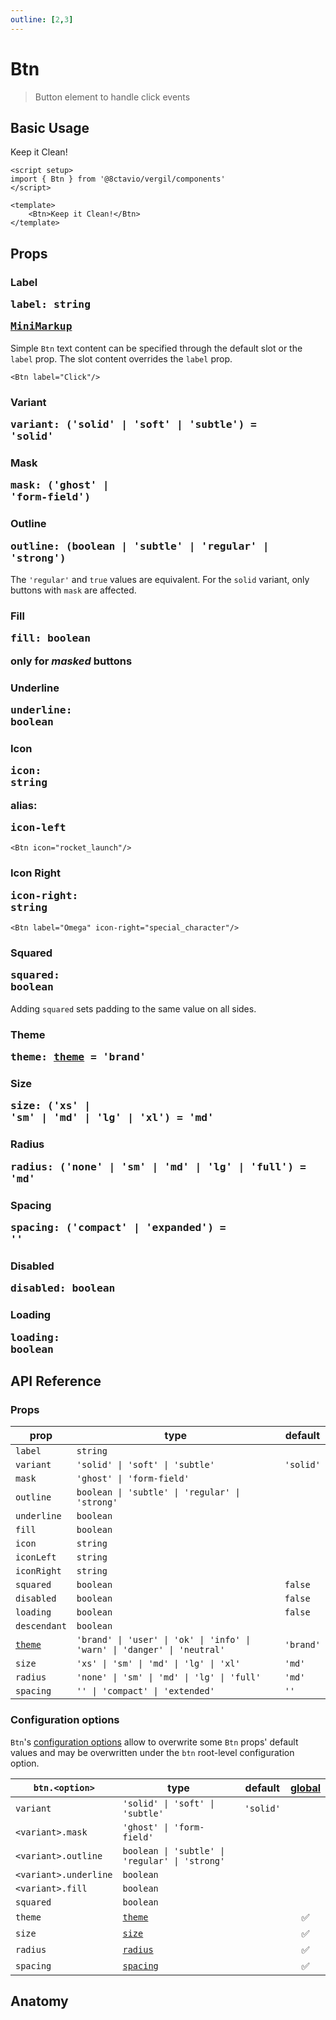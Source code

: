 ```yaml
---
outline: [2,3]
---
```


# Btn

> Button element to handle click events

<script setup>
import { Btn } from '@8ctavio/vergil/components'
</script>

## Basic Usage

<Demo>
    <Btn>Keep it Clean!</Btn>
</Demo>

```vue
<script setup>
import { Btn } from '@8ctavio/vergil/components'
</script>

<template>
    <Btn>Keep it Clean!</Btn>
</template>
```

## Props

### Label <Badge type="tip"><pre>label: string</pre></Badge> <Badge><pre>[MiniMarkup](/mini-markup)</pre></Badge>

Simple `Btn` text content can be specified through the default slot or the `label` prop. The slot content overrides the `label` prop.

```vue
<Btn label="Click"/>
```

### Variant <Badge><pre>variant: ('solid' | 'soft' | 'subtle') = 'solid'</pre></Badge>

<Demo>
    <Btn variant="solid" label="Solid"/>
    <Btn variant="soft" label="Soft"/>
    <Btn variant="subtle" label="Subtle"/>
</Demo>

### Mask <Badge><pre>mask: ('ghost' | 'form-field')</pre></Badge>

<Demo>
    <div class="col center">
        <div class="row center">
            <Btn mask="ghost" label="Ghost" variant="solid"/>
            <Btn mask="ghost" label="Ghost" variant="soft"/>
            <Btn mask="ghost" label="Ghost" variant="subtle"/>    
        </div>
        <div class="row center">
            <Btn mask="form-field" label="Form Field" variant="solid"/>
            <Btn mask="form-field" label="Form Field" variant="soft"/>
            <Btn mask="form-field" label="Form Field" variant="subtle"/>  
        </div>
    </div>
</Demo>

### Outline <Badge><pre>outline: (boolean | 'subtle' | 'regular' | 'strong')</pre></Badge>

The `'regular'` and `true` values are equivalent. For the `solid` variant, only buttons with `mask` are affected.

<Demo>
    <div class="col center">
        <div class="row center">
            <Btn variant="solid" outline="subtle" label="Subtle" mask="ghost"/>
            <Btn variant="solid" outline="regular" label="Regular" mask="ghost"/>
            <Btn variant="solid" outline="strong" label="Strong" mask="ghost"/>
        </div>
        <div class="row center">
            <Btn variant="solid" outline="subtle" label="Subtle" mask="form-field"/>
            <Btn variant="solid" outline="regular" label="Regular" mask="form-field"/>
            <Btn variant="solid" outline="strong" label="Strong" mask="form-field"/>
        </div>
        <div class="row center">
            <Btn variant="soft" outline="subtle" label="Subtle"/>
            <Btn variant="soft" outline="regular" label="Regular"/>    
            <Btn variant="soft" outline="strong" label="Strong"/>    
        </div>
        <div class="row center">
            <Btn variant="subtle" outline="subtle" label="Subtle"/>
            <Btn variant="subtle" outline="regular" label="Regular"/>    
            <Btn variant="subtle" outline="strong" label="Strong"/>    
        </div>
    </div>
</Demo>

### Fill <Badge><pre>fill: boolean</pre></Badge> <Badge type="warning">only for *masked* buttons</Badge>

<Demo>
    <div class="col center">
        <div class="row center">
            <Btn fill mask="ghost" variant="solid" label="Hover me!"/>
            <Btn fill mask="ghost" variant="soft" label="Hover me!"/>
            <Btn fill mask="ghost" variant="subtle" label="Hover me!"/>
        </div>
        <div class="row center">
            <Btn fill mask="form-field" variant="solid" label="Hover me!"/>
            <Btn fill mask="form-field" variant="soft" label="Hover me!"/>
            <Btn fill mask="form-field" variant="subtle" label="Hover me!"/>
        </div>
    </div>
</Demo>

### Underline <Badge><pre>underline: boolean</pre></Badge>

<Demo>
    <div class="col center">
        <div class="row center">
            <Btn underline fill mask="ghost" variant="solid" label="Underline"/>
            <Btn underline fill mask="ghost" variant="soft" label="Underline"/>
            <Btn underline fill mask="ghost" variant="subtle" label="Underline"/>
        </div>
        <div class="row center">
            <Btn underline fill mask="form-field" variant="solid" label="Underline"/>
            <Btn underline fill mask="form-field" variant="soft" label="Underline"/>
            <Btn underline fill mask="form-field" variant="subtle" label="Underline"/>
        </div>
    </div>
</Demo>

### Icon <Badge><pre>icon: string</pre></Badge> <Badge type="info">alias: <pre>icon-left</pre></Badge>

```vue
<Btn icon="rocket_launch"/>
```

<Demo>
    <Btn icon="rocket_launch" theme="brand" variant="solid"/>
    <Btn icon="rocket_launch" theme="brand" variant="soft"/>
    <Btn icon="rocket_launch" theme="brand" variant="subtle" outline="subtle"/>
    <Btn icon="rocket_launch" theme="brand" variant="soft" mask="ghost"/>
</Demo>

### Icon Right <Badge><pre>icon-right: string</pre></Badge>

```vue
<Btn label="Omega" icon-right="special_character"/>
```

<Demo>
    <Btn label="Omega" icon-right="special_character" variant="solid"/>
    <Btn label="Omega" icon-right="special_character" variant="soft"/>
    <Btn label="Omega" icon-right="special_character" variant="subtle"/>
</Demo>

### Squared <Badge type="tip"><pre>squared: boolean</pre></Badge>

Adding `squared` sets padding to the same value on all sides.

<Demo>
    <Btn squared label="Squared"/>
</Demo>

### Theme <Badge type="tip"><pre>theme: [theme](/theme#the-theme-prop) = 'brand'</pre></Badge>

<Demo>
    <div class="col">
        <div class="row center">
            <Btn variant="solid" theme="brand" label="Brand"/>
            <Btn variant="solid" theme="user" label="User"/>
            <Btn variant="solid" theme="ok" label="Ok"/>
            <Btn variant="solid" theme="info" label="Info"/>
            <Btn variant="solid" theme="warn" label="Warn"/>
            <Btn variant="solid" theme="danger" label="Danger"/>
            <Btn variant="solid" theme="neutral" label="Neutral"/>
        </div>
        <div class="row center">
            <Btn variant="soft" theme="brand" label="Brand"/>
            <Btn variant="soft" theme="user" label="User"/>
            <Btn variant="soft" theme="ok" label="Ok"/>
            <Btn variant="soft" theme="info" label="Info"/>
            <Btn variant="soft" theme="warn" label="Warn"/>
            <Btn variant="soft" theme="danger" label="Danger"/>
            <Btn variant="soft" theme="neutral" label="Neutral"/>
        </div>
        <div class="row center">
            <Btn variant="soft" outline="subtle" theme="brand" label="Brand"/>
            <Btn variant="soft" outline="subtle" theme="user" label="User"/>
            <Btn variant="soft" outline="subtle" theme="ok" label="Ok"/>
            <Btn variant="soft" outline="subtle" theme="info" label="Info"/>
            <Btn variant="soft" outline="subtle" theme="warn" label="Warn"/>
            <Btn variant="soft" outline="subtle" theme="danger" label="Danger"/>
            <Btn variant="soft" outline="subtle" theme="neutral" label="Neutral"/>
        </div>
        <div class="row center">
            <Btn variant="soft" outline="regular" theme="brand" label="Brand"/>
            <Btn variant="soft" outline="regular" theme="user" label="User"/>
            <Btn variant="soft" outline="regular" theme="ok" label="Ok"/>
            <Btn variant="soft" outline="regular" theme="info" label="Info"/>
            <Btn variant="soft" outline="regular" theme="warn" label="Warn"/>
            <Btn variant="soft" outline="regular" theme="danger" label="Danger"/>
            <Btn variant="soft" outline="regular" theme="neutral" label="Neutral"/>
        </div>
        <div class="row center">
            <Btn variant="soft" outline="strong" theme="brand" label="Brand"/>
            <Btn variant="soft" outline="strong" theme="user" label="User"/>
            <Btn variant="soft" outline="strong" theme="ok" label="Ok"/>
            <Btn variant="soft" outline="strong" theme="info" label="Info"/>
            <Btn variant="soft" outline="strong" theme="warn" label="Warn"/>
            <Btn variant="soft" outline="strong" theme="danger" label="Danger"/>
            <Btn variant="soft" outline="strong" theme="neutral" label="Neutral"/>
        </div>
        <div class="row center">
            <Btn variant="subtle" theme="brand" label="Brand"/>
            <Btn variant="subtle" theme="user" label="User"/>
            <Btn variant="subtle" theme="ok" label="Ok"/>
            <Btn variant="subtle" theme="info" label="Info"/>
            <Btn variant="subtle" theme="warn" label="Warn"/>
            <Btn variant="subtle" theme="danger" label="Danger"/>
            <Btn variant="subtle" theme="neutral" label="Neutral"/>
        </div>
        <div class="row center">
            <Btn variant="subtle" outline="subtle" theme="brand" label="Brand"/>
            <Btn variant="subtle" outline="subtle" theme="user" label="User"/>
            <Btn variant="subtle" outline="subtle" theme="ok" label="Ok"/>
            <Btn variant="subtle" outline="subtle" theme="info" label="Info"/>
            <Btn variant="subtle" outline="subtle" theme="warn" label="Warn"/>
            <Btn variant="subtle" outline="subtle" theme="danger" label="Danger"/>
            <Btn variant="subtle" outline="subtle" theme="neutral" label="Neutral"/>
        </div>
        <div class="row center">
            <Btn variant="subtle" outline="regular" theme="brand" label="Brand"/>
            <Btn variant="subtle" outline="regular" theme="user" label="User"/>
            <Btn variant="subtle" outline="regular" theme="ok" label="Ok"/>
            <Btn variant="subtle" outline="regular" theme="info" label="Info"/>
            <Btn variant="subtle" outline="regular" theme="warn" label="Warn"/>
            <Btn variant="subtle" outline="regular" theme="danger" label="Danger"/>
            <Btn variant="subtle" outline="regular" theme="neutral" label="Neutral"/>
        </div>
        <div class="row center">
            <Btn variant="subtle" outline="strong" theme="brand" label="Brand"/>
            <Btn variant="subtle" outline="strong" theme="user" label="User"/>
            <Btn variant="subtle" outline="strong" theme="ok" label="Ok"/>
            <Btn variant="subtle" outline="strong" theme="info" label="Info"/>
            <Btn variant="subtle" outline="strong" theme="warn" label="Warn"/>
            <Btn variant="subtle" outline="strong" theme="danger" label="Danger"/>
            <Btn variant="subtle" outline="strong" theme="neutral" label="Neutral"/>
        </div>
    </div>
</Demo>

<Demo>
    <div class="col">
        <div class="row center">
            <Btn variant="solid" mask="ghost" outline theme="brand" label="Brand"/>
            <Btn variant="solid" mask="ghost" outline theme="user" label="User"/>
            <Btn variant="solid" mask="ghost" outline theme="ok" label="Ok"/>
            <Btn variant="solid" mask="ghost" outline theme="info" label="Info"/>
            <Btn variant="solid" mask="ghost" outline theme="warn" label="Warn"/>
            <Btn variant="solid" mask="ghost" outline theme="danger" label="Danger"/>
            <Btn variant="solid" mask="ghost" outline theme="neutral" label="Neutral"/>
        </div>
        <div class="row center">
            <Btn variant="soft" mask="ghost" outline theme="brand" label="Brand"/>
            <Btn variant="soft" mask="ghost" outline theme="user" label="User"/>
            <Btn variant="soft" mask="ghost" outline theme="ok" label="Ok"/>
            <Btn variant="soft" mask="ghost" outline theme="info" label="Info"/>
            <Btn variant="soft" mask="ghost" outline theme="warn" label="Warn"/>
            <Btn variant="soft" mask="ghost" outline theme="danger" label="Danger"/>
            <Btn variant="soft" mask="ghost" outline theme="neutral" label="Neutral"/>
        </div>
        <div class="row center">
            <Btn variant="subtle" mask="ghost" outline="subtle" theme="brand" label="Brand"/>
            <Btn variant="subtle" mask="ghost" outline="subtle" theme="user" label="User"/>
            <Btn variant="subtle" mask="ghost" outline="subtle" theme="ok" label="Ok"/>
            <Btn variant="subtle" mask="ghost" outline="subtle" theme="info" label="Info"/>
            <Btn variant="subtle" mask="ghost" outline="subtle" theme="warn" label="Warn"/>
            <Btn variant="subtle" mask="ghost" outline="subtle" theme="danger" label="Danger"/>
            <Btn variant="subtle" mask="ghost" outline="subtle" theme="neutral" label="Neutral"/>
        </div>
    </div>
</Demo>

### Size <Badge><pre>size: ('xs' | 'sm' | 'md' | 'lg' | 'xl') = 'md'</pre></Badge>

<Demo>
    <Btn size="xs" label="Extra Small"/>
    <Btn size="sm" label="Small"/>
    <Btn size="md" label="Medium"/>
    <Btn size="lg" label="Large"/>
    <Btn size="xl" label="Extra Large"/>
</Demo>

### Radius <Badge type="tip"><pre>radius: ('none' | 'sm' | 'md' | 'lg' | 'full') = 'md'</pre></Badge>

<Demo>
    <div class="col center">
        <div class="row center">
            <Btn label="Radius" size="xs" radius="none"/>
            <Btn label="Radius" size="sm" radius="none"/>  
            <Btn label="Radius" size="md" radius="none"/>
            <Btn label="Radius" size="lg" radius="none"/>
            <Btn label="Radius" size="xl" radius="none"/>
        </div>
        <div class="row center">
            <Btn label="Radius" size="xs" radius="sm"/>
            <Btn label="Radius" size="sm" radius="sm"/>
            <Btn label="Radius" size="md" radius="sm"/>
            <Btn label="Radius" size="lg" radius="sm"/>
            <Btn label="Radius" size="xl" radius="sm"/>
        </div>
        <div class="row center">
            <Btn label="Radius" size="xs" radius="md"/>
            <Btn label="Radius" size="sm" radius="md"/>
            <Btn label="Radius" size="md" radius="md"/>
            <Btn label="Radius" size="lg" radius="md"/>
            <Btn label="Radius" size="xl" radius="md"/>
        </div>
        <div class="row center">
            <Btn label="Radius" size="xs" radius="lg"/>
            <Btn label="Radius" size="sm" radius="lg"/>
            <Btn label="Radius" size="md" radius="lg"/>
            <Btn label="Radius" size="lg" radius="lg"/>
            <Btn label="Radius" size="xl" radius="lg"/>
        </div>
        <div class="row center">
            <Btn label="Radius" size="xs" radius="full"/>
            <Btn label="Radius" size="sm" radius="full"/>  
            <Btn label="Radius" size="md" radius="full"/>
            <Btn label="Radius" size="lg" radius="full"/>
            <Btn label="Radius" size="xl" radius="full"/>
        </div>
    </div>
</Demo>

### Spacing <Badge type="tip"><pre>spacing: ('compact' | 'expanded') = ''</pre></Badge>

<Demo>
    <div class="col center">
        <div class="row center">
            <Btn size="xs" spacing="compact" label="Compact"/>
            <Btn size="xs" label="Default"/>
            <Btn size="xs" spacing="expanded" label="Expanded"/>
        </div>
        <div class="row center">
            <Btn size="sm" spacing="compact" label="Compact"/>
            <Btn size="sm" label="Default"/>
            <Btn size="sm" spacing="expanded" label="Expanded"/>
        </div>
        <div class="row center">
            <Btn size="md" spacing="compact" label="Compact"/>
            <Btn size="md" label="Default"/>
            <Btn size="md" spacing="expanded" label="Expanded"/>
        </div>
        <div class="row center">
            <Btn size="lg" spacing="compact" label="Compact"/>
            <Btn size="lg" label="Default"/>
            <Btn size="lg" spacing="expanded" label="Expanded"/>
        </div>
        <div class="row center">
            <Btn size="xl" spacing="compact" label="Compact"/>
            <Btn size="xl" label="Default"/>
            <Btn size="xl" spacing="expanded" label="Expanded"/>
        </div>
    </div>
</Demo>

### Disabled <Badge type="tip"><pre>disabled: boolean</pre></Badge>

<Demo>
    <div class="col center">
        <div class="row center">
            <Btn disabled label="Disabled" variant="solid"/>
            <Btn disabled label="Disabled" variant="soft"/>
            <Btn disabled label="Disabled" variant="subtle"/>
        </div>
        <div class="row center">
            <Btn disabled label="Disabled" outline variant="solid"/>
            <Btn disabled label="Disabled" outline variant="soft"/>
            <Btn disabled label="Disabled" outline variant="subtle"/>
        </div>
        <div class="row center">
            <Btn disabled label="Disabled" underline variant="solid"/>
            <Btn disabled label="Disabled" underline variant="soft"/>
            <Btn disabled label="Disabled" underline variant="subtle"/>
        </div>
    </div>
</Demo>

### Loading <Badge><pre>loading: boolean</pre></Badge>

<Demo>
    <div class="col center">
        <div class="row center">
            <Btn loading label="Loading" mask="ghost" variant="solid"/>
            <Btn loading label="Loading" mask="ghost" variant="soft"/>
            <Btn loading label="Loading" mask="ghost" variant="subtle"/>
        </div>
        <div class="row center">
            <Btn loading label="Loading" outline="subtle" variant="solid"/>
            <Btn loading label="Loading" outline="subtle" variant="soft"/>
            <Btn loading label="Loading" outline="subtle" variant="subtle"/>
        </div>
        <div class="row center">
            <Btn loading label="Loading" underline variant="solid"/>
            <Btn loading label="Loading" underline variant="soft"/>
            <Btn loading label="Loading" underline variant="subtle"/>
        </div>
    </div>
</Demo>

<Demo>
    <div class="row center">
        <Btn label="Loading" loading theme="user" variant="solid"/>
        <Btn label="Loading" loading theme="user" variant="soft"/>
        <Btn label="Loading" loading theme="user" variant="subtle"/>
    </div>
    <div class="row center">
        <Btn label="Loading" loading theme="ok" variant="solid"/>
        <Btn label="Loading" loading theme="ok" variant="soft"/>
        <Btn label="Loading" loading theme="ok" variant="subtle"/>
    </div>
    <div class="row center">
        <Btn label="Loading" loading theme="info" variant="solid"/>
        <Btn label="Loading" loading theme="info" variant="soft"/>
        <Btn label="Loading" loading theme="info" variant="subtle"/>
    </div>
    <div class="row center">
        <Btn label="Loading" loading theme="warn" variant="solid"/>
        <Btn label="Loading" loading theme="warn" variant="soft"/>
        <Btn label="Loading" loading theme="warn" variant="subtle"/>
    </div>
    <div class="row center">
        <Btn label="Loading" loading theme="danger" variant="solid"/>
        <Btn label="Loading" loading theme="danger" variant="soft"/>
        <Btn label="Loading" loading theme="danger" variant="subtle"/>
    </div>
    <div class="row center">
        <Btn label="Loading" loading theme="neutral" variant="solid"/>
        <Btn label="Loading" loading theme="neutral" variant="soft"/>
        <Btn label="Loading" loading theme="neutral" variant="subtle"/>
    </div>
</Demo>

<Demo>
    <div class="col center">
        <div class="row center">
            <Btn label="Loading" loading size="xs" spacing="compact"/>
            <Btn label="Loading" loading size="xs"/>
            <Btn label="Loading" loading size="xs" spacing="expanded"/>
        </div>
        <div class="row center">
            <Btn label="Loading" loading size="sm" spacing="compact"/>
            <Btn label="Loading" loading size="sm"/>
            <Btn label="Loading" loading size="sm" spacing="expanded"/>
        </div>
        <div class="row center">
            <Btn label="Loading" loading size="md" spacing="compact"/>
            <Btn label="Loading" loading size="md"/>
            <Btn label="Loading" loading size="md" spacing="expanded"/>
        </div>
        <div class="row center">
            <Btn label="Loading" loading size="lg" spacing="compact"/>
            <Btn label="Loading" loading size="lg"/>
            <Btn label="Loading" loading size="lg" spacing="expanded"/>
        </div>
        <div class="row center">
            <Btn label="Loading" loading size="xl" spacing="compact"/>
            <Btn label="Loading" loading size="xl"/>
            <Btn label="Loading" loading size="xl" spacing="expanded"/>
        </div>
    </div>
</Demo>

## API Reference

### Props

| prop | type | default |
| ---- | ---- | ------- |
| `label` | `string` | |
| `variant` | `'solid' \| 'soft' \| 'subtle'` | `'solid'` |
| `mask` | `'ghost' \| 'form-field'` | |
| `outline` | `boolean \| 'subtle' \| 'regular' \| 'strong'` | |
| `underline` | `boolean` | |
| `fill` | `boolean` | |
| `icon` | `string` | |
| `iconLeft` | `string` | |
| `iconRight` | `string` | |
| `squared` | `boolean` | `false` |
| `disabled` | `boolean` | `false` |
| `loading` | `boolean` | `false` |
| `descendant` | `boolean` | |
| [`theme`](/theme#the-theme-prop) | `'brand' \| 'user' \| 'ok' \| 'info' \| 'warn' \| 'danger' \| 'neutral'` | `'brand'` |
| `size` | `'xs' \| 'sm' \| 'md' \| 'lg' \| 'xl'` | `'md'` |
| `radius` | `'none' \| 'sm' \| 'md' \| 'lg' \| 'full'` | `'md'` |
| `spacing` | `'' \| 'compact' \| 'extended'` | `''` |

### Configuration options

`Btn`'s [configuration options](/configuration) allow to overwrite some `Btn` props' default values and may be overwritten under the `btn` root-level configuration option.

| `btn.<option>` | type | default | [global](/configuration#global-configuration-options) |
| -------------- | ---- | ------- | :------: |
| `variant` | `'solid' \| 'soft' \| 'subtle'` | `'solid'` | |
| `<variant>.mask` | `'ghost' \| 'form-field'` | | |
| `<variant>.outline` | `boolean \| 'subtle' \| 'regular' \| 'strong'` | | |
| `<variant>.underline` | `boolean` | | |
| `<variant>.fill` | `boolean` | | |
| `squared` | `boolean` | | |
| `theme` | [`theme`](/theme#the-theme-prop) | | ✅ |
| `size` | [`size`](/theme#the-size-prop) | | ✅ |
| `radius` | [`radius`](/theme#the-radius-prop) | | ✅ |
| `spacing` | [`spacing`](/theme#the-spacing-prop) | | ✅ |

## Anatomy

<Demo>
    <Anatomy tag="button" classes="btn">
        <Anatomy tag="span" classes="btn-backdrop"/>
        <Anatomy tag="div" classes="btn-content">
            <Anatomy tag="Icon" classes="icon"/>
            <Anatomy tag='slot name="default"'/>
            <Anatomy tag="Icon" classes="icon"/>
            <Anatomy tag="div" classes="btn-loader">
                <Anatomy tag="span" classes="btn-spinner"/>
            </Anatomy>
        </Anatomy>
        <Anatomy tag='slot name="aside"'/>
    </Anatomy>
</Demo>
